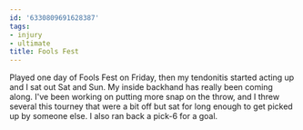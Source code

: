 ```yaml
---
id: '6330809691628387'
tags:
- injury
- ultimate
title: Fools Fest
---
```


Played one day of Fools Fest on Friday, then my tendonitis started acting up and I sat out Sat and Sun. My inside backhand has really been coming along. I've been working on putting more snap on the throw, and I threw several this tourney that were a bit off but sat for long enough to get picked up by someone else. I also ran back a pick-6 for a goal.
